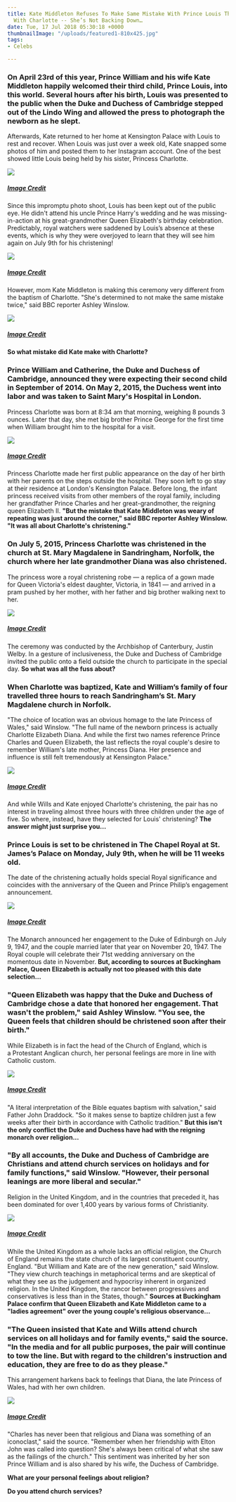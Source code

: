 ```yaml
---
title: Kate Middleton Refuses To Make Same Mistake With Prince Louis That She Did
  With Charlotte -- She’s Not Backing Down…
date: Tue, 17 Jul 2018 05:30:18 +0000
thumbnailImage: "/uploads/featured1-810x425.jpg"
tags:
- Celebs

---
```

### On April 23rd of this year, Prince William and his wife Kate Middleton happily welcomed their third child, Prince Louis, into this world. Several hours after his birth, Louis was presented to the public when the Duke and Duchess of Cambridge stepped out of the Lindo Wing and allowed the press to photograph the newborn as he slept.

Afterwards, Kate returned to her home at Kensington Palace with Louis to rest and recover. When Louis was just over a week old, Kate snapped some photos of him and posted them to her Instagram account. One of the best showed little Louis being held by his sister, Princess Charlotte. 

[![](http://newsattorneys.staging.wpengine.com/wp-content/uploads/2018/07/b-78.jpg)](http://newsattorneys.staging.wpengine.com/wp-content/uploads/2018/07/b-78.jpg)

##### [_Image Credit_](https://goo.gl/images/mUU5Xi)

Since this impromptu photo shoot, Louis has been kept out of the public eye. He didn't attend his uncle Prince Harry's wedding and he was missing-in-action at his great-grandmother Queen Elizabeth's birthday celebration. Predictably, royal watchers were saddened by Louis’s absence at these events, which is why they were overjoyed to learn that they will see him again on July 9th for his christening! 

[![](http://newsattorneys.staging.wpengine.com/wp-content/uploads/2018/07/d-28.jpg)](http://newsattorneys.staging.wpengine.com/wp-content/uploads/2018/07/d-28.jpg)

##### [_Image Credit_](https://goo.gl/images/RXidU4)

However, mom Kate Middleton is making this ceremony very different from the baptism of Charlotte. "She's determined to not make the same mistake twice," said BBC reporter Ashley Winslow. 

[![](http://newsattorneys.staging.wpengine.com/wp-content/uploads/2018/07/1-17.jpg)](http://newsattorneys.staging.wpengine.com/wp-content/uploads/2018/07/1-17.jpg)

##### [_Image Credit_](https://goo.gl/images/VnYT6D)

**So what mistake did Kate make with Charlotte?**

### Prince William and Catherine, the Duke and Duchess of Cambridge, announced they were expecting their second child in September of 2014. On May 2, 2015, the Duchess went into labor and was taken to Saint Mary's Hospital in London.

Princess Charlotte was born at 8:34 am that morning, weighing 8 pounds 3 ounces. Later that day, she met big brother Prince George for the first time when William brought him to the hospital for a visit. 

[![](http://newsattorneys.staging.wpengine.com/wp-content/uploads/2018/07/a-95.jpg)](http://newsattorneys.staging.wpengine.com/wp-content/uploads/2018/07/a-95.jpg)

##### [_Image Credit_](https://goo.gl/images/JfbZDo)

Princess Charlotte made her first public appearance on the day of her birth with her parents on the steps outside the hospital. They soon left to go stay at their residence at London's Kensington Palace. Before long, the infant princess received visits from other members of the royal family, including her grandfather Prince Charles and her great-grandmother, the reigning queen Elizabeth II. **"But the mistake that Kate Middleton was weary of repeating was just around the corner," said BBC reporter Ashley Winslow. "It was all about Charlotte's christening."**

### On July 5, 2015, Princess Charlotte was christened in the church at St. Mary Magdalene in Sandringham, Norfolk, the church where her late grandmother Diana was also christened.

The princess wore a royal christening robe — a replica of a gown made for Queen Victoria's eldest daughter, Victoria, in 1841 — and arrived in a pram pushed by her mother, with her father and big brother walking next to her. 

[![](http://newsattorneys.staging.wpengine.com/wp-content/uploads/2018/07/b-88.jpg)](http://newsattorneys.staging.wpengine.com/wp-content/uploads/2018/07/b-88.jpg)

##### [_Image Credit_](https://goo.gl/images/yvQg3t)

The ceremony was conducted by the Archbishop of Canterbury, Justin Welby. In a gesture of inclusiveness, the Duke and Duchess of Cambridge invited the public onto a field outside the church to participate in the special day. **So what was all the fuss about?**

### When Charlotte was baptized, Kate and William’s family of four travelled three hours to reach Sandringham’s St. Mary Magdalene church in Norfolk.

"The choice of location was an obvious homage to the late Princess of Wales," said Winslow. "The full name of the newborn princess is actually Charlotte Elizabeth Diana. And while the first two names reference Prince Charles and Queen Elizabeth, the last reflects the royal couple's desire to remember William's late mother, Princess Diana. Her presence and influence is still felt tremendously at Kensington Palace." 

[![](http://newsattorneys.staging.wpengine.com/wp-content/uploads/2018/07/c-83.jpg)](http://newsattorneys.staging.wpengine.com/wp-content/uploads/2018/07/c-83.jpg)

##### [_Image Credit_](https://goo.gl/images/Q2bKJ7)

And while Wills and Kate enjoyed Charlotte's christening, the pair has no interest in traveling almost three hours with three children under the age of five. So where, instead, have they selected for Louis' christening? **The answer might just surprise you...**

### Prince Louis is set to be christened in The Chapel Royal at St. James’s Palace on Monday, July 9th, when he will be 11 weeks old.

The date of the christening actually holds special Royal significance and coincides with the anniversary of the Queen and Prince Philip’s engagement announcement. 

[![](http://newsattorneys.staging.wpengine.com/wp-content/uploads/2018/07/q-17.jpg)](http://newsattorneys.staging.wpengine.com/wp-content/uploads/2018/07/q-17.jpg)

##### [_Image Credit_](https://goo.gl/images/Xn1RCq)

The Monarch announced her engagement to the Duke of Edinburgh on July 9, 1947, and the couple married later that year on November 20, 1947. The Royal couple will celebrate their 71st wedding anniversary on the momentous date in November. **But, according to sources at Buckingham Palace, Queen Elizabeth is actually not too pleased with this date selection...**

### "Queen Elizabeth was happy that the Duke and Duchess of Cambridge chose a date that honored her engagement. That wasn't the problem," said Ashley Winslow. "You see, the Queen feels that children should be christened soon after their birth."

While Elizabeth is in fact the head of the Church of England, which is a Protestant Anglican church, her personal feelings are more in line with Catholic custom.

 [![](http://newsattorneys.staging.wpengine.com/wp-content/uploads/2018/07/w-17.jpg)](http://newsattorneys.staging.wpengine.com/wp-content/uploads/2018/07/w-17.jpg)

##### [_Image Credit_](https://goo.gl/images/CvtHv4)

"A literal interpretation of the Bible equates baptism with salvation," said Father John Draddock. "So it makes sense to baptize children just a few weeks after their birth in accordance with Catholic tradition." **But this isn't the only conflict the Duke and Duchess have had with the reigning monarch over religion...**

### "By all accounts, the Duke and Duchess of Cambridge are Christians and attend church services on holidays and for family functions," said Winslow. "However, their personal leanings are more liberal and secular."

Religion in the United Kingdom, and in the countries that preceded it, has been dominated for over 1,400 years by various forms of Christianity. 

[![](http://newsattorneys.staging.wpengine.com/wp-content/uploads/2018/07/e-22.jpg)](http://newsattorneys.staging.wpengine.com/wp-content/uploads/2018/07/e-22.jpg)

##### [_Image Credit_](https://goo.gl/images/ZzqJP2)

While the United Kingdom as a whole lacks an official religion, the Church of England remains the state church of its largest constituent country, England. "But William and Kate are of the new generation," said Winslow. "They view church teachings in metaphorical terms and are skeptical of what they see as the judgement and hypocrisy inherent in organized religion. In the United Kingdom, the rancor between progressives and conservatives is less than in the States, though." **Sources at Buckingham Palace confirm that Queen Elizabeth and Kate Middleton came to a "ladies agreement" over the young couple's religious observance...**

### "The Queen insisted that Kate and Wills attend church services on all holidays and for family events," said the source. "In the media and for all public purposes, the pair will continue to tow the line. But with regard to the children's instruction and education, they are free to do as they please."

This arrangement harkens back to feelings that Diana, the late Princess of Wales, had with her own children. 

[![](http://newsattorneys.staging.wpengine.com/wp-content/uploads/2018/07/s-5.jpg)](http://newsattorneys.staging.wpengine.com/wp-content/uploads/2018/07/s-5.jpg)

##### [_Image Credit_](https://goo.gl/images/U3EQ3y)

"Charles has never been that religious and Diana was something of an iconoclast," said the source. "Remember when her friendship with Elton John was called into question? She's always been critical of what she saw as the failings of the church." This sentiment was inherited by her son Prince William and is also shared by his wife, the Duchess of Cambridge.

**What are your personal feelings about religion?**

**Do you attend church services?**